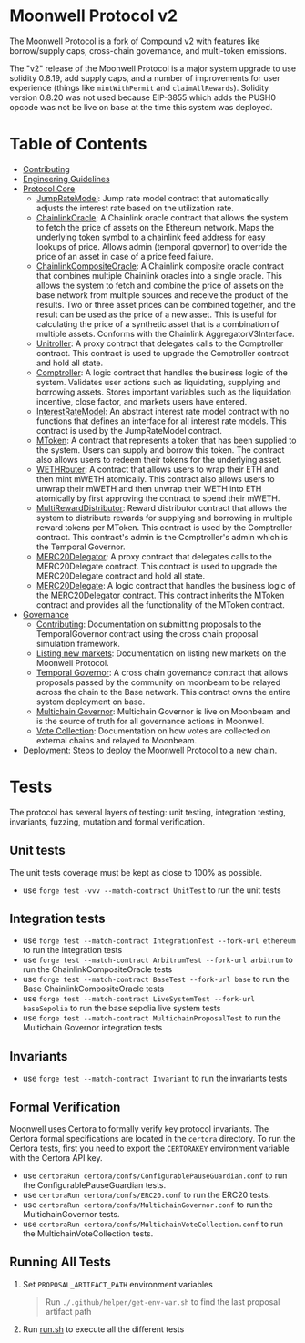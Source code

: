 # Moonwell Protocol v2

The Moonwell Protocol is a fork of Compound v2 with features like borrow/supply
caps, cross-chain governance, and multi-token emissions.

The "v2" release of the Moonwell Protocol is a major system upgrade to use
solidity 0.8.19, add supply caps, and a number of improvements for user
experience (things like `mintWithPermit` and `claimAllRewards`). Solidity
version 0.8.20 was not used because EIP-3855 which adds the PUSH0 opcode was not
be live on base at the time this system was deployed.

# Table of Contents

- [Contributing](./docs/CONTRIBUTING.md)
- [Engineering Guidelines](./docs/GUIDELINES.md)
- [Protocol Core](./docs/core/)
  - [JumpRateModel](./JUMPRATEMODEL.md): Jump rate model contract that
    automatically adjusts the interest rate based on the utilization rate.
  - [ChainlinkOracle](./CHAINLINKORACLE.md): A Chainlink oracle contract that
    allows the system to fetch the price of assets on the Ethereum network. Maps
    the underlying token symbol to a chainlink feed address for easy lookups of
    price. Allows admin (temporal governor) to override the price of an asset in
    case of a price feed failure.
  - [ChainlinkCompositeOracle](./CHAINLINKCOMPOSITEORACLE.md): A Chainlink
    composite oracle contract that combines multiple Chainlink oracles into a
    single oracle. This allows the system to fetch and combine the price of
    assets on the base network from multiple sources and receive the product of
    the results. Two or three asset prices can be combined together, and the
    result can be used as the price of a new asset. This is useful for
    calculating the price of a synthetic asset that is a combination of multiple
    assets. Conforms with the Chainlink AggregatorV3Interface.
  - [Unitroller](./UNITROLLER.md): A proxy contract that delegates calls to the
    Comptroller contract. This contract is used to upgrade the Comptroller
    contract and hold all state.
  - [Comptroller](./COMPTROLLER.md): A logic contract that handles the business
    logic of the system. Validates user actions such as liquidating, supplying
    and borrowing assets. Stores important variables such as the liquidation
    incentive, close factor, and markets users have entered.
  - [InterestRateModel](./INTERESTRATEMODEL.md): An abstract interest rate model
    contract with no functions that defines an interface for all interest rate
    models. This contract is used by the JumpRateModel contract.
  - [MToken](./MTOKEN.md): A contract that represents a token that has been
    supplied to the system. Users can supply and borrow this token. The contract
    also allows users to redeem their tokens for the underlying asset.
  - [WETHRouter](./WETHROUTER.md): A contract that allows users to wrap their
    ETH and then mint mWETH atomically. This contract also allows users to
    unwrap their mWETH and then unwrap their WETH into ETH atomically by first
    approving the contract to spend their mWETH.
  - [MultiRewardDistributor](./MULTIREWARDDISTRIBUTOR.md): Reward distributor
    contract that allows the system to distribute rewards for supplying and
    borrowing in multiple reward tokens per MToken. This contract is used by the
    Comptroller contract. This contract's admin is the Comptroller's admin which
    is the Temporal Governor.
  - [MERC20Delegator](./MERC20DELEGATOR.md): A proxy contract that delegates
    calls to the MERC20Delegate contract. This contract is used to upgrade the
    MERC20Delegate contract and hold all state.
  - [MERC20Delegate](./MERC20DELEGATE.md): A logic contract that handles the
    business logic of the MERC20Delegator contract. This contract inherits the
    MToken contract and provides all the functionality of the MToken contract.
- [Governance](./docs/governance/)
  - [Contributing](./docs/governance/CONTRIBUTING.md): Documentation on
    submitting proposals to the TemporalGovernor contract using the cross chain
    proposal simulation framework.
  - [Listing new markets](./docs/governance/MARKET_ADD.md): Documentation on
    listing new markets on the Moonwell Protocol.
  - [Temporal Governor](./docs/governance/contracts/TEMPORALGOVERNOR.md): A
    cross chain governance contract that allows proposals passed by the
    community on moonbeam to be relayed across the chain to the Base network.
    This contract owns the entire system deployment on base.
  - [Multichain Governor](./docs/governance/contracts/MULTICHAINGOVERNOR.md):
    Multichain Governor is live on Moonbeam and is the source of truth for all
    governance actions in Moonwell.
  - [Vote Collection](./docs/governance/VOTECOLLECTION.md): Documentation on how
    votes are collected on external chains and relayed to Moonbeam.
- [Deployment](./docs/deployment/): Steps to deploy the Moonwell Protocol to a
  new chain.

# Tests

The protocol has several layers of testing: unit testing, integration testing,
invariants, fuzzing, mutation and formal verification.

## Unit tests

The unit tests coverage must be kept as close to 100% as possible.

- use `forge test -vvv --match-contract UnitTest` to run the unit tests

## Integration tests

- use `forge test --match-contract IntegrationTest --fork-url ethereum` to run
  the integration tests
- use `forge test --match-contract ArbitrumTest --fork-url arbitrum` to run the
  ChainlinkCompositeOracle tests
- use `forge test --match-contract BaseTest --fork-url base` to run the Base
  ChainlinkCompositeOracle tests
- use `forge test --match-contract LiveSystemTest --fork-url baseSepolia` to run
  the base sepolia live system tests
- use `forge test --match-contract MultichainProposalTest` to run the Multichain
  Governor integration tests

## Invariants

- use `forge test --match-contract Invariant` to run the invariants tests

## Formal Verification

Moonwell uses Certora to formally verify key protocol invariants. The Certora
formal specifications are located in the `certora` directory. To run the Certora
tests, first you need to export the `CERTORAKEY` environment variable with the
Certora API key.

- use `certoraRun certora/confs/ConfigurablePauseGuardian.conf` to run the
  ConfigurablePauseGuardian tests.
- use `certoraRun certora/confs/ERC20.conf` to run the ERC20 tests.
- use `certoraRun certora/confs/MultichainGovernor.conf` to run the
  MultichainGovernor tests.
- use `certoraRun certora/confs/MultichainVoteCollection.conf` to run the
  MultichainVoteCollection tests.

## Running All Tests

1. Set `PROPOSAL_ARTIFACT_PATH` environment variables
   > Run `./.github/helper/get-env-var.sh` to find the last proposal artifact
   > path
2. Run [run.sh](./run.sh) to execute all the different tests
